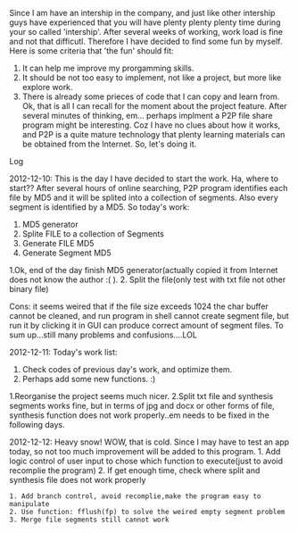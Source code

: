 Since I am have an intership in the company, and just like other intership guys have experienced that 
you will have plenty plenty plenty time during your so called 'intership'. After several weeks of working, 
work load is fine and not that difficutl. Therefore I have decided to find some fun by myself. Here is some 
criteria that 'the fun' should fit:
1. It can help me improve my prorgamming skills.
2. It should be not too easy to implement, not like a project, but more like explore work.
3. There is already some prieces of code that I can copy and learn from.
   Ok, that is all I can recall for the moment about the project feature. After several minutes of thinking, 
   em... perhaps implment a P2P file share program might be interesting. 
   Coz I have no clues about how it works, and P2P is a quite mature 
   technology that plenty learning materials can be obtained from the 
   Internet. So, let's doing it.


Log 

2012-12-10:
   This is the day I have decided to start the work. Ha, where to start?? After several hours of 
   online searching, P2P program identifies each file by MD5 and it will be splited into a 
   collection of segments. Also every segment is identified by a MD5. So today's work:
   1. MD5 generator
   2. Splite FILE to a collection of Segments
   3. Generate FILE MD5
   4. Generate Segment MD5

   1.Ok, end of the day finish MD5 generator(actually copied it from Internet does not know the author :( ).
   2. Split the file(only test with txt file not other binary file)
   
   Cons: it seems weired that if the file size exceeds 1024 the char buffer cannot be cleaned, and run program in
   shell cannot create segment file, but run it by clicking it in GUI can produce correct amount of segment files.
   To sum up...still many problems and confusions....LOL
   
2012-12-11:
   Today's work list:
   1. Check codes of previous day's work, and optimize them.
   2. Perhaps add some new functions. :)
   
   1.Reorganise the project seems much nicer.
   2.Split txt file and synthesis segments works fine, but in terms of jpg and docx or other forms
     of file, synthesis function does not work properly..em needs to be fixed in the following days.
	 
2012-12-12:
    Heavy snow! WOW, that is cold.
	Since I may have to test an app today, so not too much improvement will be added to this program. 
	1. Add logic control of user input to chose which function to execute(just to avoid recomplie the program)
	2. If get enough time, check where split and synthesis file does not work properly

	1. Add branch control, avoid recomplie,make the program easy to manipulate
	2. Use function: fflush(fp) to solve the weired empty segment problem
	3. Merge file segments still cannot work